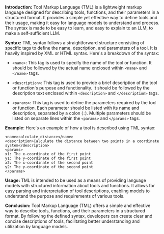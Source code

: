 **Introduction:**
Tool Markup Language (TML) is a lightweight markup language designed for describing tools, functions, and their parameters in a structured format. It provides a simple yet effective way to define tools and their usage, making it easy for language models to understand and process. The syntax is made to be easy to learn, and easy to explain to an LLM, to make a self-sufficient LLM.

**Syntax:**
TML syntax follows a straightforward structure consisting of specific tags to define the name, description, and parameters of a tool. It is heavily inspired by XML or HTML syntax. Here's a breakdown of the syntax:

- `<name>`: This tag is used to specify the name of the tool or function. It should be followed by the actual name enclosed within `<name>` and `</name>` tags.

- `<description>`: This tag is used to provide a brief description of the tool or function's purpose and functionality. It should be followed by the description text enclosed within `<description>` and `</description>` tags.

- `<params>`: This tag is used to define the parameters required by the tool or function. Each parameter should be listed with its name and description, separated by a colon (`:`). Multiple parameters should be listed on separate lines within the `<params>` and `</params>` tags.

**Example:**
Here's an example of how a tool is described using TML syntax:

```tml
<name>calculate_distance</name>
<description>Calculate the distance between two points in a coordinate system</description>
<params>
x1: The x-coordinate of the first point
y1: The y-coordinate of the first point
x2: The x-coordinate of the second point
y2: The y-coordinate of the second point
</params>
```

**Usage:**
TML is intended to be used as a means of providing language models with structured information about tools and functions. It allows for easy parsing and interpretation of tool descriptions, enabling models to understand the purpose and requirements of various tools.

**Conclusion:**
Tool Markup Language (TML) offers a simple and effective way to describe tools, functions, and their parameters in a structured format. By following the defined syntax, developers can create clear and concise descriptions of tools, facilitating better understanding and utilization by language models.